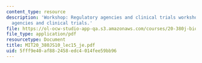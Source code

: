 ```yaml
---
content_type: resource
description: 'Workshop: Regulatory agencies and clinical trials workshop: regulatory
  agencies and clinical trials.'
file: https://ol-ocw-studio-app-qa.s3.amazonaws.com/courses/20-380j-biological-engineering-design-spring-2010/5fff9e40af882458edc4014fee59bb96_MIT20_380JS10_lec15_je.pdf
file_type: application/pdf
resourcetype: Document
title: MIT20_380JS10_lec15_je.pdf
uid: 5fff9e40-af88-2458-edc4-014fee59bb96
---
```

